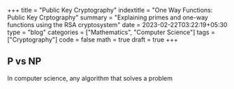 +++
title = "Public Key Cryptography"
indextitle = "One Way Functions: Public Key Crptography"
summary = "Explaining primes and one-way functions using the RSA cryptosystem"
date = 2023-02-22T03:22:19+05:30
type = "blog"
categories = ["Mathematics", "Computer Science"]
tags = ["Cryptography"]
code = false
math = true
draft = true
+++

## P vs NP

In computer science, any algorithm that solves a problem
